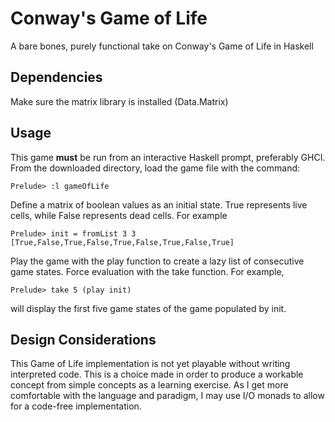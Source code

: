 # Conway's Game of Life
A bare bones, purely functional take on Conway's Game of Life in Haskell

## Dependencies
Make sure the matrix library is installed (Data.Matrix)

## Usage
This game **must** be run from an interactive Haskell prompt, preferably GHCI. From the downloaded directory, load the game file with the command:

    Prelude> :l gameOfLife

Define a matrix of boolean values as an initial state. True represents live cells, while False represents dead cells. For example

    Prelude> init = fromList 3 3 [True,False,True,False,True,False,True,False,True]

Play the game with the play function to create a lazy list of consecutive game states. Force evaluation with the take function. For example,

    Prelude> take 5 (play init)

will display the first five game states of the game populated by init.

## Design Considerations
This Game of Life implementation is not yet playable without writing interpreted code. This is a choice made in order to produce a workable concept from simple concepts as a learning exercise. As I get more comfortable with the language and paradigm, I may use I/O monads to allow for a code-free implementation.